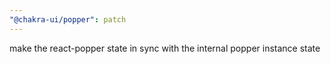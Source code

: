 ```yaml
---
"@chakra-ui/popper": patch
---
```


make the react-popper state in sync with the internal popper instance state
